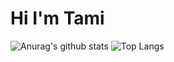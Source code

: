 # Hi I'm Tami

![Anurag's github stats](https://github-readme-stats.vercel.app/api?username=Tami1118&theme=vue-dark)
![Top Langs](https://github-readme-stats.vercel.app/api/top-langs/?username=Tami1118&layout=compact&theme=vue-dark)
